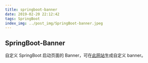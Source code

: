 ```yaml
---
title: springboot-banner
date: 2019-02-20 22:12:42
tags: SpringBoot
index_img: ../post_img/SpringBoot-banner.jpeg
---
```


## SpringBoot-Banner

自定义 SpringBoot 启动页面的 Banner，可在[此网站](http://www.network-science.de/ascii/)生成自定义 banner。